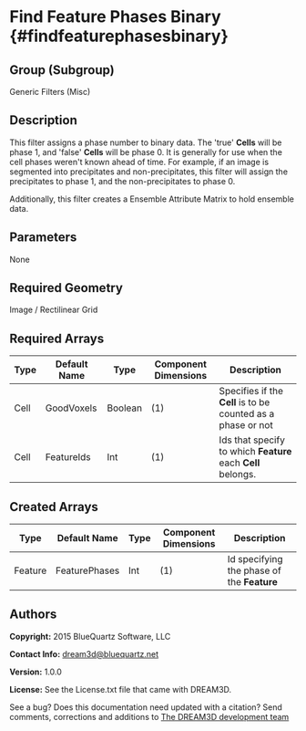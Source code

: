 Find Feature Phases Binary {#findfeaturephasesbinary}
==========

## Group (Subgroup) ##

Generic Filters (Misc)

## Description ##

This filter assigns a phase number to binary data. The 'true' **Cells** will be phase 1, and 'false' **Cells** will be phase 0. It is generally for use when the cell phases weren't known ahead of time. For example, if an image is segmented into precipitates and non-precipitates, this filter will assign the precipitates to phase 1, and the non-precipitates to phase 0.

Additionally, this filter creates a Ensemble Attribute Matrix to hold ensemble data. 

## Parameters ##
None

## Required Geometry ##
Image / Rectilinear Grid

## Required Arrays ##
| Type | Default Name | Type | Component Dimensions | Description |
|------|--------------|-------------|---------|-----|
| Cell | GoodVoxels | Boolean | (1) | Specifies if the **Cell** is to be counted as a phase or not |
| Cell | FeatureIds | Int | (1) | Ids that specify to which **Feature** each **Cell** belongs. |


## Created Arrays ##
| Type | Default Name | Type | Component Dimensions | Description |
|------|--------------|-------------|---------|-----|
| Feature | FeaturePhases | Int | (1) | Id specifying the phase of the **Feature** |


## Authors ##

**Copyright:** 2015 BlueQuartz Software, LLC

**Contact Info:** dream3d@bluequartz.net

**Version:** 1.0.0

**License:**  See the License.txt file that came with DREAM3D.




See a bug? Does this documentation need updated with a citation? Send comments, corrections and additions to [The DREAM3D development team](mailto:dream3d@bluequartz.net?subject=Documentation%20Correction)

